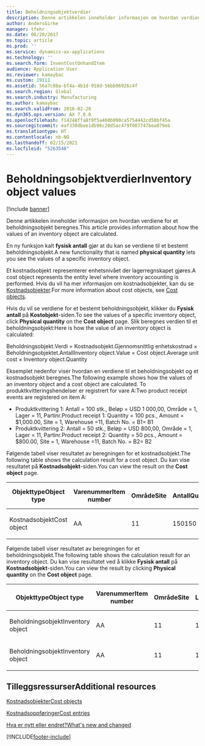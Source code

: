 ```yaml
---
title: Beholdningsobjektverdier
description: Denne artikkelen inneholder informasjon om hvordan verdiene for et beholdningsobjekt beregnes.
author: AndersGirke
manager: tfehr
ms.date: 06/20/2017
ms.topic: article
ms.prod: ''
ms.service: dynamics-ax-applications
ms.technology: ''
ms.search.form: InventCostOnhandItem
audience: Application User
ms.reviewer: kamaybac
ms.custom: 19111
ms.assetid: 56a7c8ba-bf4a-4b1d-918d-56bb96926c4f
ms.search.region: Global
ms.search.industry: Manufacturing
ms.author: kamaybac
ms.search.validFrom: 2016-02-28
ms.dyn365.ops.version: AX 7.0.0
ms.openlocfilehash: f14248ffa8f9f5a460b090ca5754442cd50bf45a
ms.sourcegitcommit: eaf330dbee1db96c20d5ac479f007747bea079eb
ms.translationtype: HT
ms.contentlocale: nb-NO
ms.lasthandoff: 02/15/2021
ms.locfileid: "5263548"
---
```

# <a name="inventory-object-values"></a><span data-ttu-id="3ba4d-103">Beholdningsobjektverdier</span><span class="sxs-lookup"><span data-stu-id="3ba4d-103">Inventory object values</span></span>

[!include [banner](../includes/banner.md)]

<span data-ttu-id="3ba4d-104">Denne artikkelen inneholder informasjon om hvordan verdiene for et beholdningsobjekt beregnes.</span><span class="sxs-lookup"><span data-stu-id="3ba4d-104">This article provides information about how the values of an inventory object are calculated.</span></span> 

<span data-ttu-id="3ba4d-105">En ny funksjon kalt **fysisk antall** gjør at du kan se verdiene til et bestemt beholdningsobjekt.</span><span class="sxs-lookup"><span data-stu-id="3ba4d-105">A new functionality that is named **physical quantity** lets you see the values of a specific inventory object.</span></span> 

<span data-ttu-id="3ba4d-106">Et kostnadsobjekt representerer enhetsnivået der lagerregnskapet gjøres.</span><span class="sxs-lookup"><span data-stu-id="3ba4d-106">A cost object represents the entity level where inventory accounting is performed.</span></span> <span data-ttu-id="3ba4d-107">Hvis du vil ha mer informasjon om kostnadsobjekter, kan du se [Kostnadsobjekter](cost-object.md).</span><span class="sxs-lookup"><span data-stu-id="3ba4d-107">For more information about cost objects, see [Cost objects](cost-object.md).</span></span> 

<span data-ttu-id="3ba4d-108">Hvis du vil se verdiene for et bestemt beholdningsobjekt, klikker du **Fysisk antall** på **Kostobjekt**-siden.</span><span class="sxs-lookup"><span data-stu-id="3ba4d-108">To see the values of a specific inventory object, click **Physical quantity** on the **Cost object** page.</span></span> <span data-ttu-id="3ba4d-109">Slik beregnes verdien til et beholdningsobjekt:</span><span class="sxs-lookup"><span data-stu-id="3ba4d-109">Here is how the value of an inventory object is calculated:</span></span> 

<span data-ttu-id="3ba4d-110">Beholdningsobjekt.Verdi = Kostnadsobjekt.Gjennomsnittlig enhetskostnad × Beholdningsobjektet.Antall</span><span class="sxs-lookup"><span data-stu-id="3ba4d-110">Inventory object.Value = Cost object.Average unit cost × Inventory object.Quantity</span></span> 

<span data-ttu-id="3ba4d-111">Eksemplet nedenfor viser hvordan en verdiene til et beholdningsobjekt og et kostnadsobjekt beregnes.</span><span class="sxs-lookup"><span data-stu-id="3ba4d-111">The following example shows how the values of an inventory object and a cost object are calculated.</span></span> <span data-ttu-id="3ba4d-112">To produktkvitteringshendelser er registrert for vare A:</span><span class="sxs-lookup"><span data-stu-id="3ba4d-112">Two product receipt events are registered on item A:</span></span>

-   <span data-ttu-id="3ba4d-113">Produktkvittering 1: Antall = 100 stk., Beløp = USD 1 000,00, Område = 1, Lager = 11, Partinr.</span><span class="sxs-lookup"><span data-stu-id="3ba4d-113">Product receipt 1: Quantity = 100 pcs., Amount = $1,000.00, Site = 1, Warehouse =11, Batch No.</span></span> <span data-ttu-id="3ba4d-114">= B1</span><span class="sxs-lookup"><span data-stu-id="3ba4d-114">= B1</span></span>
-   <span data-ttu-id="3ba4d-115">Produktkvittering 2: Antall = 50 stk., Beløp = USD 800,00, Område = 1, Lager = 11, Partinr.</span><span class="sxs-lookup"><span data-stu-id="3ba4d-115">Product receipt 2: Quantity = 50 pcs., Amount = $800.00, Site = 1, Warehouse =11, Batch No.</span></span> <span data-ttu-id="3ba4d-116">= B2</span><span class="sxs-lookup"><span data-stu-id="3ba4d-116">= B2</span></span>

<span data-ttu-id="3ba4d-117">Følgende tabell viser resultatet av beregningen for et kostnadsobjekt.</span><span class="sxs-lookup"><span data-stu-id="3ba4d-117">The following table shows the calculation result for a cost object.</span></span> <span data-ttu-id="3ba4d-118">Du kan vise resultatet på **Kostnadsobjekt**-siden.</span><span class="sxs-lookup"><span data-stu-id="3ba4d-118">You can view the result on the **Cost object** page.</span></span>

<table style="width:100%;">
<colgroup>
<col width="14%" />
<col width="14%" />
<col width="14%" />
<col width="14%" />
<col width="14%" />
<col width="14%" />
<col width="14%" />
</colgroup>
<thead>
<tr class="header">
<th><span data-ttu-id="3ba4d-119">Objekttype</span><span class="sxs-lookup"><span data-stu-id="3ba4d-119">Object type</span></span></th>
<th><span data-ttu-id="3ba4d-120">Varenummer</span><span class="sxs-lookup"><span data-stu-id="3ba4d-120">Item number</span></span></th>
<th><span data-ttu-id="3ba4d-121">Område</span><span class="sxs-lookup"><span data-stu-id="3ba4d-121">Site</span></span></th>
<th><span data-ttu-id="3ba4d-122">Antall</span><span class="sxs-lookup"><span data-stu-id="3ba4d-122">Quantity</span></span></th>
<th><span data-ttu-id="3ba4d-123">Lagerenhet</span><span class="sxs-lookup"><span data-stu-id="3ba4d-123">Inventory unit</span></span></th>
<th><span data-ttu-id="3ba4d-124">Verdi</span><span class="sxs-lookup"><span data-stu-id="3ba4d-124">Value</span></span></th>
<th><span data-ttu-id="3ba4d-125">Gjennomsnittlig enhetskostnad</span><span class="sxs-lookup"><span data-stu-id="3ba4d-125">Average unit cost</span></span></th>
</tr>
</thead>
<tbody>
<tr class="odd">
<td><span data-ttu-id="3ba4d-126">Kostnadsobjekt</span><span class="sxs-lookup"><span data-stu-id="3ba4d-126">Cost object</span></span></td>
<td><span data-ttu-id="3ba4d-127">A</span><span class="sxs-lookup"><span data-stu-id="3ba4d-127">A</span></span></td>
<td><span data-ttu-id="3ba4d-128">1</span><span class="sxs-lookup"><span data-stu-id="3ba4d-128">1</span></span></td>
<td><span data-ttu-id="3ba4d-129">150</span><span class="sxs-lookup"><span data-stu-id="3ba4d-129">150</span></span></td>
<td><span data-ttu-id="3ba4d-130">Stk.</span><span class="sxs-lookup"><span data-stu-id="3ba4d-130">Pcs.</span></span></td>
<td><p><span data-ttu-id="3ba4d-131">USD 1 800,00</span><span class="sxs-lookup"><span data-stu-id="3ba4d-131">$1800.00</span></span></p></td>
<td><p><span data-ttu-id="3ba4d-132">USD 12,00</span><span class="sxs-lookup"><span data-stu-id="3ba4d-132">$12.00</span></span></p></td>
</tr>
</tbody>
</table>

<span data-ttu-id="3ba4d-133">Følgende tabell viser resultatet av beregningen for et beholdningsobjekt.</span><span class="sxs-lookup"><span data-stu-id="3ba4d-133">The following table shows the calculation result for an inventory object.</span></span> <span data-ttu-id="3ba4d-134">Du kan vise resultatet ved å klikke **Fysisk antall** på **Kostnadsobjekt**-siden.</span><span class="sxs-lookup"><span data-stu-id="3ba4d-134">You can view the result by clicking **Physical quantity** on the **Cost object** page.</span></span>

<table style="width:100%;">
<colgroup>
<col width="11%" />
<col width="11%" />
<col width="11%" />
<col width="11%" />
<col width="11%" />
<col width="11%" />
<col width="11%" />
<col width="11%" />
<col width="11%" />
</colgroup>
<thead>
<tr class="header">
<th><span data-ttu-id="3ba4d-135">Objekttype</span><span class="sxs-lookup"><span data-stu-id="3ba4d-135">Object type</span></span></th>
<th><span data-ttu-id="3ba4d-136">Varenummer</span><span class="sxs-lookup"><span data-stu-id="3ba4d-136">Item number</span></span></th>
<th><span data-ttu-id="3ba4d-137">Område</span><span class="sxs-lookup"><span data-stu-id="3ba4d-137">Site</span></span></th>
<th><span data-ttu-id="3ba4d-138">Lager</span><span class="sxs-lookup"><span data-stu-id="3ba4d-138">Warehouse</span></span></th>
<th><span data-ttu-id="3ba4d-139">Partinr.</span><span class="sxs-lookup"><span data-stu-id="3ba4d-139">Batch No.</span></span></th>
<th><span data-ttu-id="3ba4d-140">Antall</span><span class="sxs-lookup"><span data-stu-id="3ba4d-140">Quantity</span></span></th>
<th><span data-ttu-id="3ba4d-141">Lagerenhet</span><span class="sxs-lookup"><span data-stu-id="3ba4d-141">Inventory unit</span></span></th>
<th><span data-ttu-id="3ba4d-142">Verdi</span><span class="sxs-lookup"><span data-stu-id="3ba4d-142">Value</span></span></th>
<th><span data-ttu-id="3ba4d-143">Gjennomsnittlig enhetskostnad</span><span class="sxs-lookup"><span data-stu-id="3ba4d-143">Average unit cost</span></span></th>
</tr>
</thead>
<tbody>
<tr class="odd">
<td><span data-ttu-id="3ba4d-144">Beholdningsobjekt</span><span class="sxs-lookup"><span data-stu-id="3ba4d-144">Inventory object</span></span></td>
<td><span data-ttu-id="3ba4d-145">A</span><span class="sxs-lookup"><span data-stu-id="3ba4d-145">A</span></span></td>
<td><span data-ttu-id="3ba4d-146">1</span><span class="sxs-lookup"><span data-stu-id="3ba4d-146">1</span></span></td>
<td><span data-ttu-id="3ba4d-147">11</span><span class="sxs-lookup"><span data-stu-id="3ba4d-147">11</span></span></td>
<td><span data-ttu-id="3ba4d-148">B1</span><span class="sxs-lookup"><span data-stu-id="3ba4d-148">B1</span></span></td>
<td><span data-ttu-id="3ba4d-149">100</span><span class="sxs-lookup"><span data-stu-id="3ba4d-149">100</span></span></td>
<td><span data-ttu-id="3ba4d-150">Stk.</span><span class="sxs-lookup"><span data-stu-id="3ba4d-150">Pcs.</span></span></td>
<td><p><span data-ttu-id="3ba4d-151">USD 1 200,00</span><span class="sxs-lookup"><span data-stu-id="3ba4d-151">$1200.00</span></span></p></td>
<td><p><span data-ttu-id="3ba4d-152">USD 12,00</span><span class="sxs-lookup"><span data-stu-id="3ba4d-152">$12.00</span></span></p></td>
</tr>
<tr class="even">
<td><span data-ttu-id="3ba4d-153">Beholdningsobjekt</span><span class="sxs-lookup"><span data-stu-id="3ba4d-153">Inventory object</span></span></td>
<td><span data-ttu-id="3ba4d-154">A</span><span class="sxs-lookup"><span data-stu-id="3ba4d-154">A</span></span></td>
<td><span data-ttu-id="3ba4d-155">1</span><span class="sxs-lookup"><span data-stu-id="3ba4d-155">1</span></span></td>
<td><span data-ttu-id="3ba4d-156">11</span><span class="sxs-lookup"><span data-stu-id="3ba4d-156">11</span></span></td>
<td><span data-ttu-id="3ba4d-157">B2</span><span class="sxs-lookup"><span data-stu-id="3ba4d-157">B2</span></span></td>
<td><span data-ttu-id="3ba4d-158">50</span><span class="sxs-lookup"><span data-stu-id="3ba4d-158">50</span></span></td>
<td><span data-ttu-id="3ba4d-159">Stk.</span><span class="sxs-lookup"><span data-stu-id="3ba4d-159">Pcs.</span></span></td>
<td><p><span data-ttu-id="3ba4d-160">USD 600,00</span><span class="sxs-lookup"><span data-stu-id="3ba4d-160">$600.00</span></span></p></td>
<td><p><span data-ttu-id="3ba4d-161">USD 12,00</span><span class="sxs-lookup"><span data-stu-id="3ba4d-161">$12.00</span></span></p></td>
</tr>
</tbody>
</table>



<a name="additional-resources"></a><span data-ttu-id="3ba4d-162">Tilleggsressurser</span><span class="sxs-lookup"><span data-stu-id="3ba4d-162">Additional resources</span></span>
--------

[<span data-ttu-id="3ba4d-163">Kostnadsobjekter</span><span class="sxs-lookup"><span data-stu-id="3ba4d-163">Cost objects</span></span>](cost-object.md)

[<span data-ttu-id="3ba4d-164">Kostnadsoppføringer</span><span class="sxs-lookup"><span data-stu-id="3ba4d-164">Cost entries</span></span>](cost-entries.md)

[<span data-ttu-id="3ba4d-165">Hva er nytt eller endret?</span><span class="sxs-lookup"><span data-stu-id="3ba4d-165">What's new and changed</span></span>](../../fin-and-ops/get-started/whats-new-changed.md)





[!INCLUDE[footer-include](../../includes/footer-banner.md)]